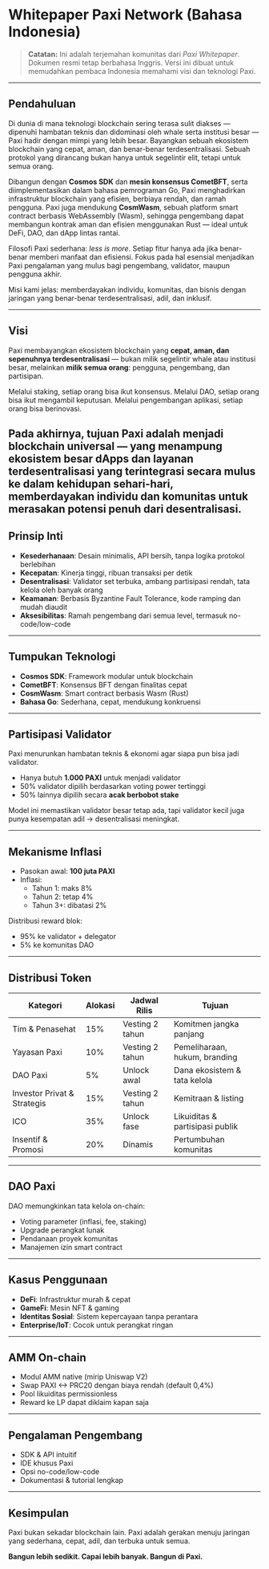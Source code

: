 # Whitepaper Paxi Network (Bahasa Indonesia)

> **Catatan:** Ini adalah terjemahan komunitas dari *Paxi Whitepaper*. Dokumen resmi tetap berbahasa Inggris. Versi ini dibuat untuk memudahkan pembaca Indonesia memahami visi dan teknologi Paxi.

---

## Pendahuluan

Di dunia di mana teknologi blockchain sering terasa sulit diakses — dipenuhi hambatan teknis dan didominasi oleh whale serta institusi besar — Paxi hadir dengan mimpi yang lebih besar. Bayangkan sebuah ekosistem blockchain yang cepat, aman, dan benar-benar terdesentralisasi. Sebuah protokol yang dirancang bukan hanya untuk segelintir elit, tetapi untuk semua orang.  

Dibangun dengan **Cosmos SDK** dan **mesin konsensus CometBFT**, serta diimplementasikan dalam bahasa pemrograman Go, Paxi menghadirkan infrastruktur blockchain yang efisien, berbiaya rendah, dan ramah pengguna. Paxi juga mendukung **CosmWasm**, sebuah platform smart contract berbasis WebAssembly (Wasm), sehingga pengembang dapat membangun kontrak aman dan efisien menggunakan Rust — ideal untuk DeFi, DAO, dan dApp lintas rantai.  

Filosofi Paxi sederhana: *less is more*. Setiap fitur hanya ada jika benar-benar memberi manfaat dan efisiensi. Fokus pada hal esensial menjadikan Paxi pengalaman yang mulus bagi pengembang, validator, maupun pengguna akhir.  

Misi kami jelas: memberdayakan individu, komunitas, dan bisnis dengan jaringan yang benar-benar terdesentralisasi, adil, dan inklusif.  

---

## Visi

Paxi membayangkan ekosistem blockchain yang **cepat, aman, dan sepenuhnya terdesentralisasi** — bukan milik segelintir whale atau institusi besar, melainkan **milik semua orang**: pengguna, pengembang, dan partisipan.  

Melalui staking, setiap orang bisa ikut konsensus. Melalui DAO, setiap orang bisa ikut mengambil keputusan. Melalui pengembangan aplikasi, setiap orang bisa berinovasi.  

Pada akhirnya, tujuan Paxi adalah menjadi blockchain universal — yang menampung ekosistem besar dApps dan layanan terdesentralisasi yang terintegrasi secara mulus ke dalam kehidupan sehari-hari, memberdayakan individu dan komunitas untuk merasakan potensi penuh dari desentralisasi.
---

## Prinsip Inti

- **Kesederhanaan**: Desain minimalis, API bersih, tanpa logika protokol berlebihan  
- **Kecepatan**: Kinerja tinggi, ribuan transaksi per detik  
- **Desentralisasi**: Validator set terbuka, ambang partisipasi rendah, tata kelola oleh banyak orang  
- **Keamanan**: Berbasis Byzantine Fault Tolerance, kode ramping dan mudah diaudit  
- **Aksesibilitas**: Ramah pengembang dari semua level, termasuk no-code/low-code  

---

## Tumpukan Teknologi

- **Cosmos SDK**: Framework modular untuk blockchain  
- **CometBFT**: Konsensus BFT dengan finalitas cepat  
- **CosmWasm**: Smart contract berbasis Wasm (Rust)  
- **Bahasa Go**: Sederhana, cepat, mendukung konkruensi  

---

## Partisipasi Validator

Paxi menurunkan hambatan teknis & ekonomi agar siapa pun bisa jadi validator.  
- Hanya butuh **1.000 PAXI** untuk menjadi validator  
- 50% validator dipilih berdasarkan voting power tertinggi  
- 50% lainnya dipilih secara **acak berbobot stake**  

Model ini memastikan validator besar tetap ada, tapi validator kecil juga punya kesempatan adil → desentralisasi meningkat.  

---

## Mekanisme Inflasi

- Pasokan awal: **100 juta PAXI**  
- Inflasi:  
  - Tahun 1: maks 8%  
  - Tahun 2: tetap 4%  
  - Tahun 3+: dibatasi 2%  

Distribusi reward blok:  
- 95% ke validator + delegator  
- 5% ke komunitas DAO  

---

## Distribusi Token

| Kategori                    | Alokasi | Jadwal Rilis | Tujuan |
|-----------------------------|---------|--------------|--------|
| Tim & Penasehat             | 15%     | Vesting 2 tahun | Komitmen jangka panjang |
| Yayasan Paxi                | 10%     | Vesting 2 tahun | Pemeliharaan, hukum, branding |
| DAO Paxi                    | 5%      | Unlock awal | Dana ekosistem & tata kelola |
| Investor Privat & Strategis | 15%     | Vesting 2 tahun | Kemitraan & listing |
| ICO                         | 35%     | Unlock fase | Likuiditas & partisipasi publik |
| Insentif & Promosi          | 20%     | Dinamis | Pertumbuhan komunitas |

---

## DAO Paxi

DAO memungkinkan tata kelola on-chain:  
- Voting parameter (inflasi, fee, staking)  
- Upgrade perangkat lunak  
- Pendanaan proyek komunitas  
- Manajemen izin smart contract  

---

## Kasus Penggunaan

- **DeFi**: Infrastruktur murah & cepat  
- **GameFi**: Mesin NFT & gaming  
- **Identitas Sosial**: Sistem kepercayaan tanpa perantara  
- **Enterprise/IoT**: Cocok untuk perangkat ringan  

---

## AMM On-chain

- Modul AMM native (mirip Uniswap V2)  
- Swap PAXI <-> PRC20 dengan biaya rendah (default 0,4%)  
- Pool likuiditas permissionless  
- Reward ke LP dapat diklaim kapan saja  

---

## Pengalaman Pengembang

- SDK & API intuitif  
- IDE khusus Paxi  
- Opsi no-code/low-code  
- Dokumentasi & tutorial lengkap  

---

## Kesimpulan

Paxi bukan sekadar blockchain lain. Paxi adalah gerakan menuju jaringan yang sederhana, cepat, adil, dan terbuka untuk semua.  

**Bangun lebih sedikit. Capai lebih banyak. Bangun di Paxi.**
